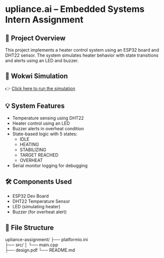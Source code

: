 # upliance.ai – Embedded Systems Intern Assignment

## 🔧 Project Overview
This project implements a heater control system using an ESP32 board and DHT22 sensor. The system simulates heater behavior with state transitions and alerts using an LED and buzzer.

## 🔗 Wokwi Simulation
👉 [Click here to run the simulation](https://wokwi.com/projects/438090817197413377)

## 💡 System Features
- Temperature sensing using DHT22
- Heater control using an LED
- Buzzer alerts in overheat condition
- State-based logic with 5 states:
  - IDLE
  - HEATING
  - STABILIZING
  - TARGET REACHED
  - OVERHEAT
- Serial monitor logging for debugging

## 🛠️ Components Used
- ESP32 Dev Board
- DHT22 Temperature Sensor
- LED (simulating heater)
- Buzzer (for overheat alert)

## 📁 File Structure
upliance-assignment/
├── platformio.ini      
├── src/
│   └── main.cpp         
├── design.pdf
└── README.md

